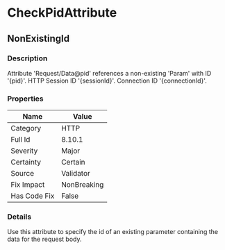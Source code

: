 ﻿---  
uid: Validator_8_10_1  
---

# CheckPidAttribute

## NonExistingId

### Description

Attribute 'Request\/Data@pid' references a non\-existing 'Param' with ID '{pid}'. HTTP Session ID '{sessionId}'. Connection ID '{connectionId}'.

### Properties

| Name         | Value       |
| ------------ | ----------- |
| Category     | HTTP        |
| Full Id      | 8.10.1      |
| Severity     | Major       |
| Certainty    | Certain     |
| Source       | Validator   |
| Fix Impact   | NonBreaking |
| Has Code Fix | False       |

### Details

Use this attribute to specify the id of an existing parameter containing the data for the request body.

